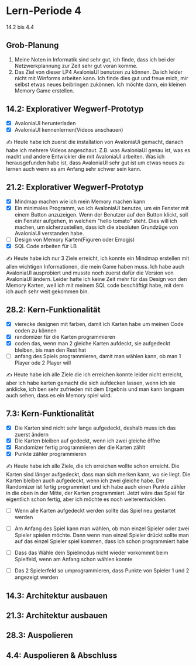 # Lern-Periode 4

14.2 bis 4.4

## Grob-Planung

1. Meine Noten in Informatik sind sehr gut, ich finde, dass ich bei der Netzwerkplannung zur Zeit sehr gut voran komme.
2. Das Ziel von dieser LP4 AvaloniaUI benutzen zu können. Da ich leider nicht mit Winforms arbeiten kann. Ich finde dies gut und freue mich, mir selbst etwas neues beibringen zukönnen. Ich möchte dann, ein kleinen Memory Game erstellen.


## 14.2: Explorativer Wegwerf-Prototyp

- [x] AvaloniaUI herunterladen
- [x] AvaloniaUI kennenlernen(Videos anschauen) 

✍️ Heute habe ich zuerst die installation von AvaloniaUi gemacht, danach habe ich mehrere Videos angeschaut. Z.B. was AvaloniaUI genau ist, was es macht und andere Entwickler die mit AvaloniaUI arbeiten. Was ich herausgefunden habe ist, dass AvaloniaUI sehr gut ist um etwas neues zu lernen auch wenn es am Anfang sehr schwer sein kann.


## 21.2: Explorativer Wegwerf-Prototyp

- [x] Mindmap machen wie ich mein Memory machen kann
- [x] Ein minimales Programm, wo ich AvaloniaUI benutze, um ein Fenster mit einem Button anzuzeigen. Wenn der Benutzer auf den Button klickt, soll ein Fenster aufgehen, in
      welchem "hello tomato" steht. Dies will ich machen, um sicherzustellen, dass ich die absoluten Grundzüge von AvaloniaUI verstanden habe.
- [ ] Design von Memory Karten(Figuren oder Emogjs)
- [x] SQL Code arbeiten für LB

✍️ Heute habe ich nur 3 Ziele erreicht, ich konnte ein Mindmap erstellen mit allen wichtigen Informationen, die mein Game haben muss. Ich habe auch AvaloniaUI ausprobiert und musste noch zuerst dafür die Version
von AvaloniaUI ändern. Leider hatte ich keine Zeit mehr für das Design von den Memory Karten, weil ich mit meinem SQL code beschäftigt habe, mit dem ich auch sehr weit gekommen bin.


## 28.2: Kern-Funktionalität

- [x] vierecke designen mit farben, damit ich Karten habe um meinen Code coden zu können
- [x] randomizer für die Karten programmieren
- [x] coden das, wenn man 2 gleiche Karten aufdeckt, sie aufgedeckt bleiben, bis man den Rest hat
- [ ] anfang des Spiels programmieren, damit man wählen kann, ob man 1 Player ode 2 Player will 

✍️ Heute habe ich alle Ziele die ich erreichen konnte leider nicht erreicht, aber ich habe karten gemacht die sich aufdecken lassen, wenn ich sie anklicke, ich ben sehr zufrieden mit dem Ergebnis
und man kann langsam auch sehen, dass es ein Memory spiel wird.

## 7.3: Kern-Funktionalität
 
- [x] Die Karten sind nicht sehr lange aufgedeckt, deshalb muss ich das zuerst ändern
- [x] Die Karten bleiben auf gedeckt, wenn ich zwei gleiche öffne
- [x] Randomizer fertig programmieren der die Karten zählt
- [x] Punkte zähler programmieren

✍️ Heute habe ich alle Ziele, die ich erreichen wollte schon erreicht. Die Karten sind länger aufgedeckt, dass man sich merken kann, wo sie liegt. Die Karten bleiben auch aufgedeckt, wenn ich zwei gleiche habe. Der Randomizer ist fertig programmiert und ich habe auch einen Punkte zähler in die oben in der Mitte, der Karten programmiert. Jetzt wäre das Spiel für eigentlich schon fertig, aber ich möchte es noch weiterentwicklen.

- [ ] Wenn alle Karten aufgedeckt werden sollte das Spiel neu gestartet werden
- [ ] Am Anfang des Spiel kann man wählen, ob man einzel Spieler oder zwei Spieler spielen möchte. Dann wenn man einzel Spieler drückt sollte man auf das einzel Spieler spiel kommen,
      dass ich schon programmiert habe
- [ ] Dass das Wähle dein Spielmodus nicht wieder vorkommnt beim Spielfeld, wenn am Anfang schon wählen konnte
- [ ] Das 2 Spielerfeld so umprogrammieren, dass Punkte von Spieler 1 und 2 angezeigt werden


## 14.3: Architektur ausbauen

## 21.3: Architektur ausbauen

## 28.3: Auspolieren

## 4.4: Auspolieren & Abschluss

